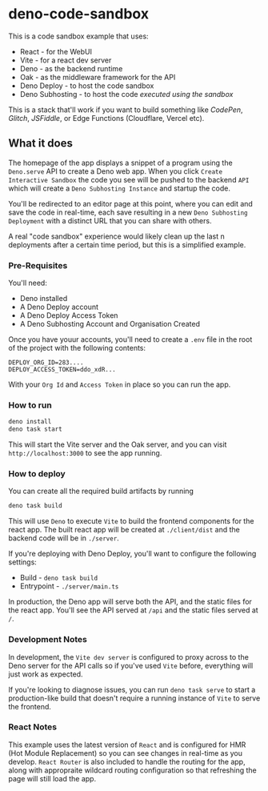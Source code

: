 # deno-code-sandbox

This is a code sandbox example that uses:

* React - for the WebUI
* Vite - for a react dev server
* Deno - as the backend runtime
* Oak - as the middleware framework for the API
* Deno Deploy - to host the code sandbox
* Deno Subhosting - to host the code *executed using the sandbox*

This is a stack that'll work if you want to build something like *CodePen*, *Glitch*, *JSFiddle*, or Edge Functions (Cloudflare, Vercel etc).

## What it does

The homepage of the app displays a snippet of a program using the `Deno.serve` API to create a Deno web app. When you click `Create Interactive Sandbox` the code you see will be pushed to the backend `API` which will create a `Deno Subhosting Instance` and startup the code.

You'll be redirected to an editor page at this point, where you can edit and save the code in real-time, each save resulting in a new `Deno Subhosting Deployment` with a distinct URL that you can share with others.

A real "code sandbox" experience would likely clean up the last n deployments after a certain time period, but this is a simplified example.

### Pre-Requisites

You'll need:

* Deno installed
* A Deno Deploy account
* A Deno Deploy Access Token
* A Deno Subhosting Account and Organisation Created

Once you have youur accounts, you'll need to create a `.env` file in the root of the project with the following contents:

```text
DEPLOY_ORG_ID=283....
DEPLOY_ACCESS_TOKEN=ddo_xdR...
```

With your `Org Id` and `Access Token` in place so you can run the app.

### How to run

```bash
deno install
deno task start
```

This will start the Vite server and the Oak server, and you can visit `http://localhost:3000` to see the app running.

### How to deploy

You can create all the required build artifacts by running

```bash
deno task build
```

This will use `Deno` to execute `Vite` to build the frontend components for the react app. The built react app will be created at `./client/dist` and the backend code will be in `./server`.

If you're deploying with Deno Deploy, you'll want to configure the following settings:

* Build - `deno task build`
* Entrypoint - `./server/main.ts`

In production, the Deno app will serve both the API, and the static files for the react app.
You'll see the API served at `/api` and the static files served at `/`.

### Development Notes

In development, the `Vite dev server` is configured to proxy across to the Deno server for the API calls so if you've used `Vite` before, everything will just work as expected.

If you're looking to diagnose issues, you can run `deno task serve` to start a production-like build that doesn't require a running instance of `Vite` to serve the frontend.

### React Notes

This example uses the latest version of `React` and is configured for HMR (Hot Module Replacement) so you can see changes in real-time as you develop. `React Router` is also included to handle the routing for the app, along with appropraite wildcard routing configuration so that refreshing the page will still load the app.
